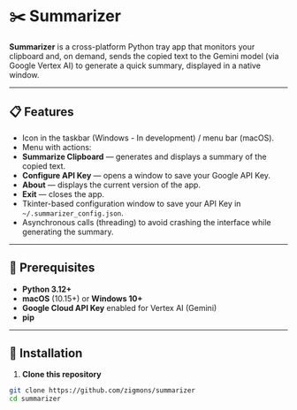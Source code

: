 # ✂️ Summarizer

**Summarizer** is a cross-platform Python tray app that monitors your clipboard and, on demand, sends the copied text to the Gemini model (via Google Vertex AI) to generate a quick summary, displayed in a native window.

---

## 📋 Features

- Icon in the taskbar (Windows - In development) / menu bar (macOS).
- Menu with actions:
- **Summarize Clipboard** — generates and displays a summary of the copied text.
- **Configure API Key** — opens a window to save your Google API Key.
- **About** — displays the current version of the app.
- **Exit** — closes the app.
- Tkinter-based configuration window to save your API Key in `~/.summarizer_config.json`.
- Asynchronous calls (threading) to avoid crashing the interface while generating the summary.

---

## 🚀 Prerequisites

- **Python 3.12+** 
- **macOS** (10.15+) or **Windows 10+** 
- **Google Cloud API Key** enabled for Vertex AI (Gemini) 
- **pip** 

---

## 🔧 Installation

1. **Clone this repository** 
```bash
git clone https://github.com/zigmons/summarizer
cd summarizer
